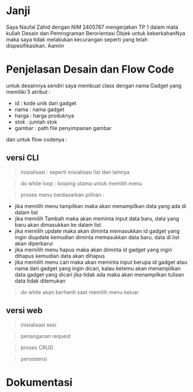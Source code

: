 # Janji
Saya Naufal Zahid dengan NIM 2405787 mengerjakan TP 1 dalam mata kuliah Desain dan Pemrograman Berorientasi Objek untuk keberkahanNya maka saya tidak melakukan kecurangan seperti yang telah dispesifikasikan. Aamiin

# Penjelasan Desain dan Flow Code
untuk desainnya sendiri saya membuat class dengan nama Gadget yang memiliki 5 atribut :
- id : kode unik dari gadget
- nama : nama gadget
- harga : harga produknya
- stok : jumlah stok
- gambar : path file penyimpanan gambar

dan untuk flow codenya :
## versi CLI
> inisialisasi : seperti inisialisasi list dan lainnya

> do while loop : looping utama untuk memilih menu

> proses menu berdasarkan pilihan :
  - jika memilih menu tampilkan maka akan menampilkan data yang ada di dalam list
  - jika memilih Tambah maka akan meminta input data baru, data yang baru akan dimasukkan ke dalam list
  - jika memilih update maka akan diminta memasukkan id gadget yang ingin diupdate kemudian diminta memasukkan data baru, data di list akan diperbarui
  - jika memilih menu hapus maka akan diminta id gadget yang ingin dihapus kemudian data akan dihapus
  - jika memilih menu cari maka akan meminta input berupa id gadget atau nama dari gadget yang ingin dicari, kalau ketemu akan menampilkan data gadget yang dicari jika tidak ada maka akan menampilkan tulisan data tidak ditemukan
> do while akan berhenti saat memilih menu keluar

## versi web
> inisialisasi sesi

> penanganan request

> proses CRUD

> persistensi 

# Dokumentasi
